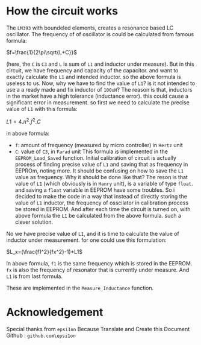 # How the circuit works
The `LM393` with boundeled elements, creates a resonance based LC oscillator. The frequency of of oscillator is 
could be calculated from famous formula:

$f=\frac{1}{2\pi\sqrt{L*C}}$

(here, the `C` is `C3` and `L` is sum of `L1` and inductor under measure). But in this circuit, we have frequency and capacity of the capacitor.
and want to exactly calculate the `L1` and intended inductor. so the above formula is useless to us.
Now, why we have to find the value of `L1`? is it not intended to use a a ready made and fix inductor of `100uH`?
The reason is that, inductors in the market have a high tolerance (inductance error). this could cause a significant error in measurement. so first we need to calculate the precise value of `L1` with this formula:

$L1=4.\pi^2.f^2.C$

in above formula:
- `f`: amount of frequency (measured by micro controller) in `Hertz` unit
- `C`: value of `C3`, in `Farad` unit
This formula is implemented in the `EEPROM_Load_Saved` function.
Initial calibration of circuit is actually process of finding precise value of `L1` and saving that as frequency in EEPROm, noting more.
It should be confusing on how to save the `L1` value as frequency. Why it should be done like that?
The reson is that value of `L1` (which obviously is in `Hanry` unit), is a variable of type `float`. and saving a `float` variable in EEPROM have some troubles.
So i decided to make the code in a way that instead of directly storing the value of `L1` inductor, the frequency of osscilator in calibration process be stored in EEPROM.
And after each time the circuit is turned on, with above formula the `L1` be calculated from the above formula. such a clever solution.

No we have precise value of `L1`, and it is time to calculate the value of inductor under measurement. for one could use this formulation:

$L_x=(\frac{f1^2}{fx^2}-1)*L1$

In above formula, `f1` is the same frequency which is stored in the EEPROM. `fx` is also the frequency of resonator that is currently under measure. And `L1` is from last formula.

These are implemented in the `Measure_Inductance` function.

# Acknowledgement

Special thanks from `epsi1on` Because Translate and Create this Document
Github : `github.com\epsi1on`